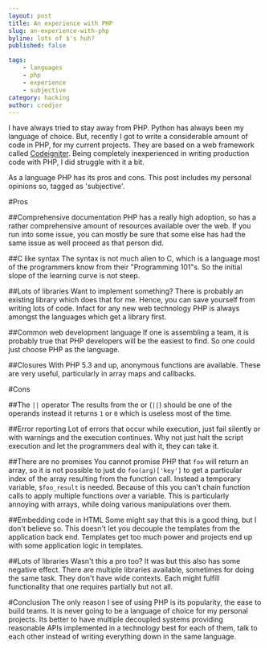 ```yaml
---
layout: post
title: An experience with PHP
slug: an-experience-with-php
byline: lots of $'s huh?
published: false

tags:
    - languages
    - php
    - experience
    - subjective
category: hacking
author: crodjer
---
```


I have always tried to stay away from PHP. Python has always been my language
of choice. But, recently I got to write a considerable amount of code in PHP,
for my current projects. They are based on a web framework called
[Codeigniter](http://codeigniter.com/). Being completely inexperienced in
writing production code with PHP, I did struggle with it a bit.

As a language PHP has its pros and cons. This post includes my personal
opinions so, tagged as 'subjective'.

#Pros

##Comprehensive documentation
PHP has a really high adoption, so has a rather comprehensive amount of
resources available over the web. If you run into some issue, you can mostly be
sure that some else has had the same issue as well proceed as that person did.

##C like syntax
The syntax is not much alien to C, which is a language most of the programmers
know from their "Programming 101"s. So the initial slope of the learning curve
is not steep.

##Lots of libraries
Want to implement something? There is probably an existing library which does
that for me. Hence, you can save yourself from writing lots of code. Infact for
any new web technology PHP is always amongst the languages which get a
library first.

##Common web development language
If one is assembling a team, it is probably true that PHP developers will be
the easiest to find. So one could just choose PHP as the language.

##Closures
With PHP 5.3 and up, anonymous functions are available. These are very useful,
particularly in array maps and callbacks.

#Cons

##The `||` operator
The results from the or (`||`) should be one of the operands instead it returns
`1` or `0` which is useless most of the time.

##Error reporting
Lot of errors that occur while execution, just fail silently or with warnings
and the execution continues. Why not just halt the script execution and let
the programmers deal with it, they can take it.

##There are no promises
You cannot promise PHP that `foo` will return an array, so it is not possible
to just do `foo(arg)['key']` to get a particular index of the array resulting
from the function call.  Instead a temporary variable, `$foo_result` is needed.
Because of this you can't chain function calls to apply multiple functions
over a variable. This is particularly annoying with arrays, while doing various
manipulations over them.

##Embedding code in HTML
Some might say that this is a good thing, but I don't believe so. This doesn't
let you decouple the templates from the application back end. Templates get
too much power and projects end up with some application logic in templates.

##Lots of libraries
Wasn't this a pro too? It was but this also has some negative effect. There
are multiple libraries available, sometimes for doing the same task. They
don't have wide contexts. Each might fulfill functionality that one requires
partially but not all.

#Conclusion
The only reason I see of using PHP is its popularity, the ease to build teams.
It is never going to be a language of choice for my personal projects.  Its
better to have multiple decoupled systems providing reasonable APIs
implemented in a technology best for each of them, talk to each other instead
of writing everything down in the same language.
